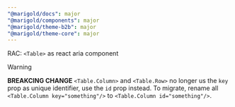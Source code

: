 ```yaml
---
"@marigold/docs": major
"@marigold/components": major
"@marigold/theme-b2b": major
"@marigold/theme-core": major
---
```


RAC: `<Table>` as react aria component

> [!WARNING]
> **BREAKCING CHANGE** `<Table.Column>` and `<Table.Row>` no longer us the `key` prop as unique identifier, use the `id` prop instead. To migrate, rename all `<Table.Column key="something"/>` to `<Table.Column id="something"/>`.
